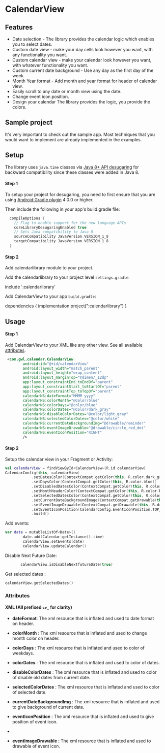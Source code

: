 # CalendarView


## Features

- Date selection - The library provides the calendar logic which enables you to select dates.
- Custom date view - make your day cells look however you want, with any functionality you want.
- Custom calendar view - make your calendar look however you want, with whatever functionality you want.
- Custom current date background - Use any day as the first day of the week.
- Month Year format - Add month and year format for header of calendar view.
- Easily scroll to any date or month view using the date.
- Change event icon position.
- Design your calendar The library provides the logic, you provide the colors.

## Sample project

It's very important to check out the sample app. Most techniques that you would want to implement are already implemented in the examples.


## Setup

The library uses `java.time` classes via [Java 8+ API desugaring](https://developer.android.com/studio/write/java8-support#library-desugaring) for backward compatibility since these classes were added in Java 8.

#### Step 1

To setup your project for desugaring, you need to first ensure that you are using [Android Gradle plugin](https://developer.android.com/studio/releases/gradle-plugin#updating-plugin) 4.0.0 or higher.

Then include the following in your app's build.gradle file:

```groovy
  compileOptions {
    // Flag to enable support for the new language APIs
    coreLibraryDesugaringEnabled true
    // Sets Java compatibility to Java 8
    sourceCompatibility JavaVersion.VERSION_1_8
    targetCompatibility JavaVersion.VERSION_1_8
  }

```

#### Step 2

Add calendarlibrary module to your project.

Add the calendarlibrary to your project level `settings.gradle`:

include ':calendarlibrary'

Add CalendarView to your app `build.gradle`:

dependencies {
      implementation project(":calendarlibrary")
}

## Usage

#### Step 1

Add CalendarView to your XML like any other view.
See all available [attributes](#attributes).

```xml
 <com.gwl.calendar.CalendarView
        android:id="@+id/calendarView"
        android:layout_width="match_parent"
        android:layout_height="wrap_content"
        android:layout_marginTop="@dimen/_12dp"
        app:layout_constraintEnd_toEndOf="parent"
        app:layout_constraintStart_toStartOf="parent"
        app:layout_constraintTop_toTopOf="parent"
        calendarNS:dateFormat="MMMM yyyy"
        calendarNS:colorMonth="@color/blue"
        calendarNS:colorDays="@color/blue"
        calendarNS:colorDates="@color/dark_gray"
        calendarNS:disableColorDates="@color/light_gray"
        calendarNS:selectedColorDates="@color/white"
        calendarNS:currentDateBackgroundImg="@drawable/reminder"
        calendarNS:eventImageDrawable="@drawable/circle_red_dot"
        calendarNS:eventIconPosition="RIGHT"
        />
```

#### Step 2

Setup the calendar view in your Fragment or Activity:

```kotlin
val calendarView = findViewById<CalendarView>(R.id.calendarView)
CalendarConfig(this, calendarView)
            .setDatesColor(ContextCompat.getColor(this, R.color.dark_gray))
            .setDaysColor(ContextCompat.getColor(this, R.color.blue))
            .setDisabledDatesColor(ContextCompat.getColor(this, R.color.light_gray))
            .setMonthHeaderColor(ContextCompat.getColor(this, R.color.blue))
            .setSelectedDatesColor(ContextCompat.getColor(this, R.color.white))
            .setCurrentDateBackgroundImage(ContextCompat.getDrawable(this, R.drawable.ic_redright_arrow))
            .setEventImageDrawable(ContextCompat.getDrawable(this, R.drawable.circle_red_dot))
            .setEventIconPosition(CalendarConfig.EventIconPosition.TOP_RIGHT)
            .build()
```
Add events: 
```kotlin
var date = mutableListOf<Date>()
        date.add(Calendar.getInstance().time)
        calendarView.setEvents(date)
        calendarView.updateCalendar()
```
Disable Next Future Date:
```kotlin
       calendarView.isDisableNextfutureDate(true)
```

Get selected dates : 
```kotlin
calendarView.getSelectedDates()
```

### Attributes

#### XML (All prefixed `cv_` for clarity)

- **dateFormat**: The xml resource that is inflated and used to date format on header.

- **colorMonth** : The xml resource that is inflated and used to change month color on header.

- **colorDays** : The xml resource that is inflated and used to color of weekdays.

- **colorDates** : The xml resource that is inflated and used to color of dates.

- **disableColorDates** : The xml resource that is inflated and used to color of disable old dates from current date.

- **selectedColorDates** : The xml resource that is inflated and used to color of selected date.

- **currentDateBackgroundImg** : The xml resource that is inflated and used to give background of current date.

- **eventIconPosition** : The xml resource that is inflated and used to give position of event icon.
- 
- **eventImageDrawable** : The xml resource that is inflated and used to drawable of event icon.
